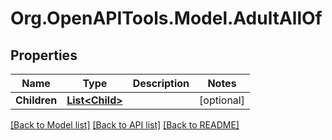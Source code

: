 # Org.OpenAPITools.Model.AdultAllOf

## Properties

Name | Type | Description | Notes
------------ | ------------- | ------------- | -------------
**Children** | [**List&lt;Child&gt;**](Child.md) |  | [optional] 

[[Back to Model list]](../../README.md#documentation-for-models) [[Back to API list]](../../README.md#documentation-for-api-endpoints) [[Back to README]](../../README.md)

